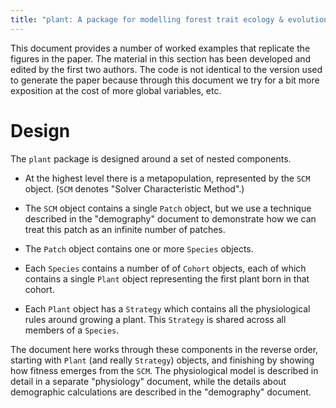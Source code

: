 ```yaml
---
title: "plant: A package for modelling forest trait ecology & evolution: _Introduction_"
---
```


This document provides a number of worked examples that replicate the figures in the paper. The material in this section has been developed and edited by the first two authors. The code is not identical to the version used to generate the paper because through this document we try for a bit more exposition at the cost of more global variables, etc.

# Design

The `plant` package is designed around a set of nested components.

* At the highest level there is a metapopulation, represented by the
`SCM` object. (`SCM` denotes "Solver Characteristic Method".)

* The `SCM` object contains a single `Patch` object, but we use a
technique described in the "demography" document to demonstrate how
we can treat this patch as an infinite number of patches.

* The `Patch` object contains one or more `Species` objects.

* Each `Species` contains a number of of `Cohort` objects, each of
which contains a single `Plant` object representing the first
plant born in that cohort.

* Each `Plant` object has a `Strategy` which contains all the
physiological rules around growing a plant.  This `Strategy` is
shared across all members of a `Species`.

The document here works through these components in the reverse
order, starting with `Plant` (and really `Strategy`) objects, and
finishing by showing how fitness emerges from the `SCM`.  The
physiological model is described in detail in a separate "physiology"
document, while the details about demographic calculations are described
in the "demography" document.
